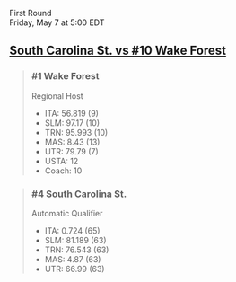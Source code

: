 First Round  
Friday, May 7 at 5:00 EDT
## [South Carolina St. vs #10 Wake Forest](https://www.ncaa.com/game/5833397) 

> ### #1 Wake Forest  
> Regional Host  
> - ITA: 56.819 (9)  
> - SLM: 97.17 (10)  
> - TRN: 95.993 (10)  
> - MAS: 8.43 (13)  
> - UTR: 79.79 (7)  
> - USTA: 12  
> - Coach: 10  

> ### #4 South Carolina St.  
> Automatic Qualifier  
> - ITA: 0.724 (65)  
> - SLM: 81.189 (63)  
> - TRN: 76.543 (63)  
> - MAS: 4.87 (63)  
> - UTR: 66.99 (63)  